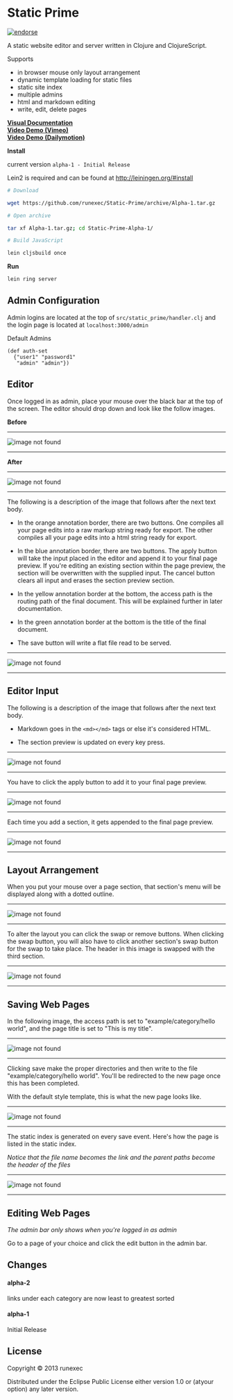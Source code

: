 # Static Prime 
[![endorse](https://api.coderwall.com/runexec/endorsecount.png)](https://coderwall.com/runexec)

A static website editor and server written in Clojure and ClojureScript.

Supports
* in browser mouse only layout arrangement
* dynamic template loading for static files
* static site index
* multiple admins
* html and markdown editing
* write, edit, delete pages

<b>
<a href="https://github.com/runexec/Static-Prime/#visual">Visual Documentation</a>
<br />
<a href="https://vimeo.com/80591306">Video Demo (Vimeo)</a>
<br />
<a href="http://www.dailymotion.com/video/x17pggk_high-resolution-static-prime-a-static-website-editor-and-server-written-in-clojure-and-clojurescrip_tech">Video Demo (Dailymotion)</a>
</b>

<b>Install</b>

current version ```alpha-1 - Initial Release```

Lein2 is required and can be found at http://leiningen.org/#install

```bash
# Download

wget https://github.com/runexec/Static-Prime/archive/Alpha-1.tar.gz

# Open archive

tar xf Alpha-1.tar.gz; cd Static-Prime-Alpha-1/

# Build JavaScript 

lein cljsbuild once
```
<b>Run</b>

```bash
lein ring server
```

## Admin Configuration

Admin logins are located at the top of ```src/static_prime/handler.clj``` and the login page is located at ```localhost:3000/admin```

Default Admins
```
(def auth-set 
  {"user1" "password1"
   "admin" "admin"})
```

<a id="visual" name="visual"></a>

## Editor


Once logged in as admin, place your mouse over the black bar at the top of the screen. The editor should drop down and look like the follow images.


**Before**

- - -
<img src="tut-imgs/1.png" alt="image not found" />

- - -


**After**


- - -

<img src="tut-imgs/2.png" alt="image not found" />

- - -


The following is a description of the image that follows after the next text body.

* In the orange annotation border, there are two buttons. One compiles all your page edits into a raw markup string ready for export. The other compiles all your page edits into a html string ready for export.

* In the blue annotation border, there are two buttons. The apply button will take the input placed in the editor and append it to your final page preview. If you're editing an existing section within the page preview, the section will be overwritten with the supplied input. The cancel button clears all input and erases the section preview section.

* In the yellow annotation border at the bottom, the access path is the routing path of the final document. This will be explained further in later documentation.

* In the green annotation border at the bottom is the title of the final document.

* The save button will write a flat file read to be served.


- - -

<img src="tut-imgs/3.png" alt="image not found" />

- - -


## Editor Input

The following is a description of the image that follows after the next text body.

* Markdown goes in the ```<md></md>``` tags or else it's considered HTML.

* The section preview is updated on every key press.


- - -

<img src="tut-imgs/4.png" alt="image not found" />

- - -


You have to click the apply button to add it to your final page preview.


- - -

<img src="tut-imgs/5.png" alt="image not found" />

- - -


Each time you add a section, it gets appended to the final page preview.


- - -

<img src="tut-imgs/6.png" alt="image not found" />

- - -


## Layout Arrangement

When you put your mouse over a page section, that section's menu will be displayed along with a dotted outline.


- - -

<img src="tut-imgs/7.png" alt="image not found" />

- - -


To alter the layout you can click the swap or remove buttons. When clicking the swap button, you will also have to click another section's swap button for the swap to take place. The header in this image is swapped with the third section.


- - -

<img src="tut-imgs/8.png" alt="image not found" />

- - -


## Saving Web Pages

In the following image, the access path is set to "example/category/hello world",
and the page title is set to "This is my title".


- - -

<img src="tut-imgs/9.png" alt="image not found" />

- - -


Clicking save make the proper directories and then write to the file "example/category/hello world". You'll be redirected to the new page once this has been completed.

With the default style template, this is what the new page looks like.


- - -

<img src="tut-imgs/10.png" alt="image not found" />

- - -


The static index is generated on every save event. Here's how the page is listed in the static index.


<i>Notice that the file name becomes the link and the parent paths become the header of the files</i>


- - -

<img src="tut-imgs/11.png" alt="image not found" />

- - -


## Editing Web Pages

<i>The admin bar only shows when you're logged in as admin</i>

Go to a page of your choice and click the edit button in the admin bar.

## Changes

#### alpha-2

links under each category are now least to greatest sorted

#### alpha-1

Initial Release

## License

Copyright © 2013 runexec

Distributed under the Eclipse Public License either version 1.0 or (atyour option) any later version.
